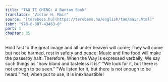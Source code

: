 ```yaml
---
title: "TAO TE CHING: A Bantam Book"
translator: "Victor H. Mair"
source: "[terebess.hu](https://terebess.hu/english/tao/mair.html)"
isbn: "978-0-307-43463-0"
part: 1
chapter: 35
---
```

Hold fast to the great image and all under heaven will come;
They will come but not be harmed, rest in safety and peace;
Music and fine food will make the passerby halt.
Therefore,
When the Way is expressed verbally,
We say such things as
"how bland and tasteless it is!"
"We look for it, but there is not enough to be seen."
"We listen for it, but there is not enough to be heard."
Yet, when put to use, it is inexhaustible!